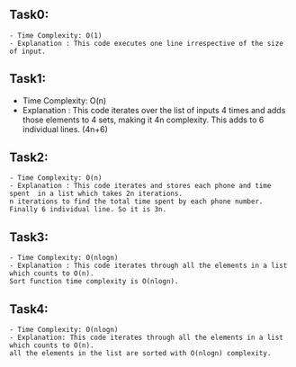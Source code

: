 ## Task0:
    - Time Complexity: O(1)
    - Explanation : This code executes one line irrespective of the size of input.

## Task1:
  - Time Complexity: O(n)
  - Explanation : This code iterates over the list of inputs 4 times and adds those elements
    to 4 sets, making it 4n complexity. This adds to 6 individual lines. (4n+6)

## Task2:
    - Time Complexity: O(n)
    - Explanation : This code iterates and stores each phone and time spent  in a list which takes 2n iterations.
    n iterations to find the total time spent by each phone number.
    Finally 6 individual line. So it is 3n.

## Task3:
    - Time Complexity: O(nlogn)
    - Explanation : This code iterates through all the elements in a list which counts to O(n).
    Sort function time complexity is O(nlogn).

## Task4:
    - Time Complexity: O(nlogn)
    - Explanation: This code iterates through all the elements in a list which counts to O(n).
    all the elements in the list are sorted with O(nlogn) complexity.
